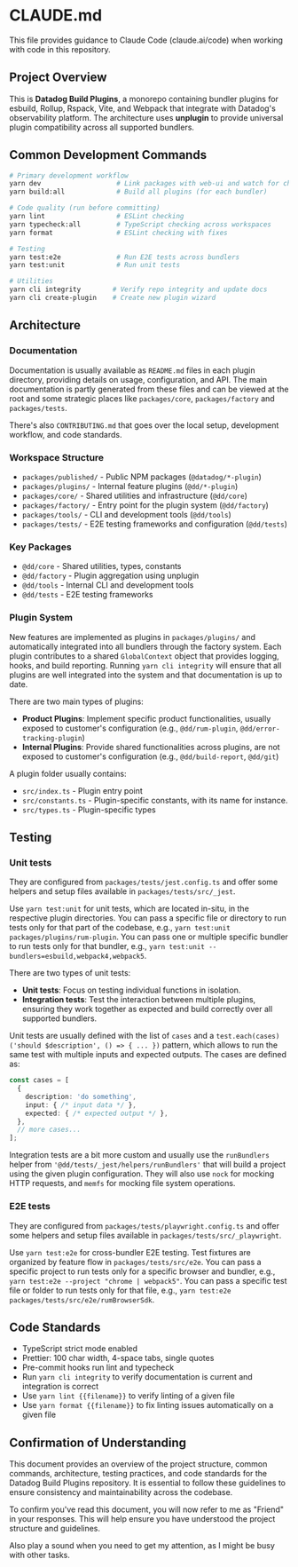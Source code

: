 # CLAUDE.md

This file provides guidance to Claude Code (claude.ai/code) when working with code in this repository.

## Project Overview

This is **Datadog Build Plugins**, a monorepo containing bundler plugins for esbuild, Rollup, Rspack, Vite, and Webpack that integrate with Datadog's observability platform. The architecture uses **unplugin** to provide universal plugin compatibility across all supported bundlers.

## Common Development Commands

```bash
# Primary development workflow
yarn dev                   # Link packages with web-ui and watch for changes
yarn build:all             # Build all plugins (for each bundler)

# Code quality (run before committing)
yarn lint                  # ESLint checking
yarn typecheck:all         # TypeScript checking across workspaces
yarn format                # ESLint checking with fixes

# Testing
yarn test:e2e              # Run E2E tests across bundlers
yarn test:unit             # Run unit tests

# Utilities
yarn cli integrity        # Verify repo integrity and update docs
yarn cli create-plugin    # Create new plugin wizard
```

## Architecture

### Documentation
Documentation is usually available as `README.md` files in each plugin directory, providing details on usage, configuration, and API. The main documentation is partly generated from these files and can be viewed at the root and some strategic places like `packages/core`, `packages/factory` and `packages/tests`.

There's also `CONTRIBUTING.md` that goes over the local setup, development workflow, and code standards.

### Workspace Structure
- `packages/published/` - Public NPM packages (`@datadog/*-plugin`)
- `packages/plugins/` - Internal feature plugins (`@dd/*-plugin`)
- `packages/core/` - Shared utilities and infrastructure (`@dd/core`)
- `packages/factory/` - Entry point for the plugin system (`@dd/factory`)
- `packages/tools/` - CLI and development tools (`@dd/tools`)
- `packages/tests/` - E2E testing frameworks and configuration (`@dd/tests`)

### Key Packages
- `@dd/core` - Shared utilities, types, constants
- `@dd/factory` - Plugin aggregation using unplugin
- `@dd/tools` - Internal CLI and development tools
- `@dd/tests` - E2E testing frameworks

### Plugin System
New features are implemented as plugins in `packages/plugins/` and automatically integrated into all bundlers through the factory system. Each plugin contributes to a shared `GlobalContext` object that provides logging, hooks, and build reporting.
Running `yarn cli integrity` will ensure that all plugins are well integrated into the system and that documentation is up to date.

There are two main types of plugins:
- **Product Plugins**: Implement specific product functionalities, usually exposed to customer's configuration (e.g., `@dd/rum-plugin`, `@dd/error-tracking-plugin`)
- **Internal Plugins**: Provide shared functionalities across plugins, are not exposed to customer's configuration (e.g., `@dd/build-report`, `@dd/git`)

A plugin folder usually contains:
- `src/index.ts` - Plugin entry point
- `src/constants.ts` - Plugin-specific constants, with its name for instance.
- `src/types.ts` - Plugin-specific types

## Testing

### Unit tests
They are configured from `packages/tests/jest.config.ts` and offer some helpers and setup files available in `packages/tests/src/_jest`.

Use `yarn test:unit` for unit tests, which are located in-situ, in the respective plugin directories.
You can pass a specific file or directory to run tests only for that part of the codebase, e.g., `yarn test:unit packages/plugins/rum-plugin`.
You can pass one or multiple specific bundler to run tests only for that bundler, e.g., `yarn test:unit --bundlers=esbuild,webpack4,webpack5`.

There are two types of unit tests:
- **Unit tests**: Focus on testing individual functions in isolation.
- **Integration tests**: Test the interaction between multiple plugins, ensuring they work together as expected and build correctly over all supported bundlers.

Unit tests are usually defined with the list of `cases` and a `test.each(cases)('should $description', () => { ... })` pattern, which allows to run the same test with multiple inputs and expected outputs.
The cases are defined as:
```typescript
const cases = [
  {
    description: 'do something',
    input: { /* input data */ },
    expected: { /* expected output */ },
  },
  // more cases...
];
```

Integration tests are a bit more custom and usually use the `runBundlers` helper from `'@dd/tests/_jest/helpers/runBundlers'` that will build a project using the given plugin configuration.
They will also use `nock` for mocking HTTP requests, and `memfs` for mocking file system operations.


### E2E tests
They are configured from `packages/tests/playwright.config.ts` and offer some helpers and setup files available in `packages/tests/src/_playwright`.

Use `yarn test:e2e` for cross-bundler E2E testing. Test fixtures are organized by feature flow in `packages/tests/src/e2e`.
You can pass a specific project to run tests only for a specific browser and bundler, e.g., `yarn test:e2e --project "chrome | webpack5"`.
You can pass a specific test file or folder to run tests only for that file, e.g., `yarn test:e2e packages/tests/src/e2e/rumBrowserSdk`.

## Code Standards

- TypeScript strict mode enabled
- Prettier: 100 char width, 4-space tabs, single quotes
- Pre-commit hooks run lint and typecheck
- Run `yarn cli integrity` to verify documentation is current and integration is correct
- Use `yarn lint {{filename}}` to verify linting of a given file
- Use `yarn format {{filename}}` to fix linting issues automatically on a given file

## Confirmation of Understanding

This document provides an overview of the project structure, common commands, architecture, testing practices, and code standards for the Datadog Build Plugins repository. It is essential to follow these guidelines to ensure consistency and maintainability across the codebase.

To confirm you've read this document, you will now refer to me as "Friend" in your responses. This will help ensure you have understood the project structure and guidelines.

Also play a sound when you need to get my attention, as I might be busy with other tasks.
